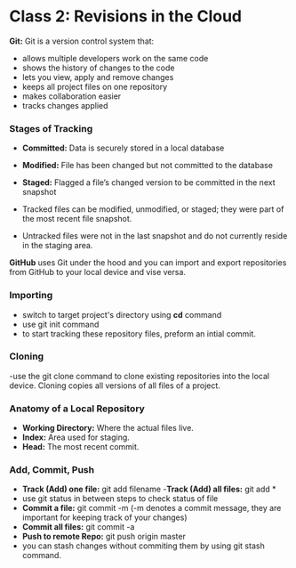 # Class 2: Revisions in the Cloud

**Git:** Git is a version control system that:
- allows multiple developers work on the same code
- shows the history of changes to the code
- lets you view, apply and remove changes
- keeps all project files on one repository
- makes collaboration easier
- tracks changes applied
### Stages of Tracking
- **Committed:** Data is securely stored in a local database
- **Modified:** File has been changed but not committed to the database
- **Staged:** Flagged a file’s changed version to be committed in the next snapshot

- Tracked files can be modified, unmodified, or staged; they were part of the most recent file snapshot.
- Untracked files were not in the last snapshot and do not currently reside in the staging area.
 
**GitHub** uses Git under the hood and you can import and export repositories from GitHub to your local device and vise versa.

### Importing
- switch to target project's directory using **cd** command
- use git init command 
- to start tracking these repository files, preform an intial commit.

### Cloning
-use the git clone command to clone existing repositories into the local device. Cloning copies all versions of all files of a project.

### Anatomy of a Local Repository
- **Working Directory:** Where the actual files live.
- **Index:** Area used for staging.
- **Head:** The most recent commit.

### Add, Commit, Push
- **Track (Add) one file:** git add filename
-**Track (Add) all files:** git add *
- use git status in between steps to check status of file
- **Commit a file:** git commit -m (-m denotes a commit message, they are important for keeping track of your changes)
- **Commit all files:** git commit -a
- **Push to remote Repo:** git push origin master
- you can stash changes without commiting them by using git stash command.
 
